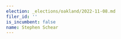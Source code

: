 ```yaml
---
election: _elections/oakland/2022-11-08.md
filer_id: ''
is_incumbent: false
name: Stephen Schear
---
```

